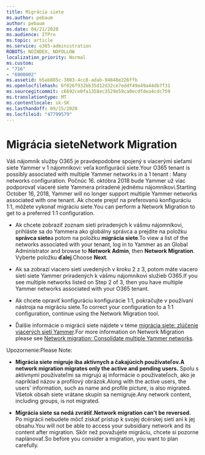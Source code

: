 ```yaml
---
title: Migrácia siete
ms.author: pebaum
author: pebaum
ms.date: 04/21/2020
ms.audience: ITPro
ms.topic: article
ms.service: o365-administration
ROBOTS: NOINDEX, NOFOLLOW
localization_priority: Normal
ms.custom:
- "716"
- "6000002"
ms.assetid: b5ab885c-3803-4cc8-adab-94848e226ffb
ms.openlocfilehash: 6f026f932bb35d12d32ce7eddf49e49a44db7f31
ms.sourcegitcommit: c6692ce0fa1358ec3529e59ca0ecdfdea4cdc759
ms.translationtype: MT
ms.contentlocale: sk-SK
ms.lasthandoff: 09/15/2020
ms.locfileid: "47799579"
---
```

# <a name="network-migration"></a><span data-ttu-id="63e1a-102">Migrácia siete</span><span class="sxs-lookup"><span data-stu-id="63e1a-102">Network Migration</span></span>

<span data-ttu-id="63e1a-103">Váš nájomník služby O365 je pravdepodobne spojený s viacerými sieťami siete Yammer v 1 nájomníkovi: veľa konfigurácií siete.</span><span class="sxs-lookup"><span data-stu-id="63e1a-103">Your O365 tenant is possibly associated with multiple Yammer networks in a 1 tenant : Many networks configuration.</span></span> <span data-ttu-id="63e1a-104">Počnúc 16. októbra 2018 bude Yammer už viac podporovať viaceré siete Yammera priradené jednému nájomníkovi.</span><span class="sxs-lookup"><span data-stu-id="63e1a-104">Starting October 16, 2018, Yammer will no longer support multiple Yammer networks associated with one tenant.</span></span> <span data-ttu-id="63e1a-105">Ak chcete prejsť na preferovanú konfiguráciu 1:1, môžete vykonať migráciu siete.</span><span class="sxs-lookup"><span data-stu-id="63e1a-105">You can perform a Network Migration to get to a preferred 1:1 configuration.</span></span>
  
- <span data-ttu-id="63e1a-106">Ak chcete zobraziť zoznam sietí priradených k vášmu nájomníkovi, prihláste sa do Yammera ako globálny správca a prejdite na položku **správca siete**a potom na položku **migrácia siete**.</span><span class="sxs-lookup"><span data-stu-id="63e1a-106">To view a list of the networks associated with your tenant, log in to Yammer as an Global Administrator and browse to **Network Admin**, then **Network Migration**.</span></span> <span data-ttu-id="63e1a-107">Vyberte položku **ďalej**.</span><span class="sxs-lookup"><span data-stu-id="63e1a-107">Choose **Next**.</span></span>

- <span data-ttu-id="63e1a-108">Ak sa zobrazí viacero sietí uvedených v kroku 2 z 3, potom máte viacero sietí siete Yammer priradených k vášmu nájomníkovi služieb O365.</span><span class="sxs-lookup"><span data-stu-id="63e1a-108">If you see multiple networks listed on Step 2 of 3, then you have multiple Yammer networks associated with your O365 tenant.</span></span>

- <span data-ttu-id="63e1a-109">Ak chcete opraviť konfiguráciu konfigurácie 1:1, pokračujte v používaní nástroja na migráciu siete.</span><span class="sxs-lookup"><span data-stu-id="63e1a-109">To correct your configuration to a 1:1 configuration, continue using the Network Migration tool.</span></span>

- <span data-ttu-id="63e1a-110">Ďalšie informácie o migrácii siete nájdete v téme [migrácia siete: zlúčenie viacerých sietí Yammer](https://docs.microsoft.com/yammer/configure-your-yammer-network/consolidate-multiple-yammer-networks).</span><span class="sxs-lookup"><span data-stu-id="63e1a-110">For more information on Network Migration please see [Network migration: Consolidate multiple Yammer networks](https://docs.microsoft.com/yammer/configure-your-yammer-network/consolidate-multiple-yammer-networks).</span></span>

<span data-ttu-id="63e1a-111">Upozornenie:</span><span class="sxs-lookup"><span data-stu-id="63e1a-111">Please Note:</span></span>
  
- <span data-ttu-id="63e1a-112">**Migrácia siete migruje iba aktívnych a čakajúcich používateľov.**</span><span class="sxs-lookup"><span data-stu-id="63e1a-112">**A network migration migrates only the active and pending users.**</span></span> <span data-ttu-id="63e1a-113">Spolu s aktívnymi používateľmi sa migrujú aj informácie o používateľoch, ako je napríklad názov a profilový obrázok.</span><span class="sxs-lookup"><span data-stu-id="63e1a-113">Along with the active users, the users' information, such as name and profile picture, is also migrated.</span></span> <span data-ttu-id="63e1a-114">Všetok obsah siete vrátane skupín sa nemigruje.</span><span class="sxs-lookup"><span data-stu-id="63e1a-114">Any network content, including groups, is not migrated.</span></span>

- <span data-ttu-id="63e1a-115">**Migrácia siete sa nedá zvrátiť.**</span><span class="sxs-lookup"><span data-stu-id="63e1a-115">**Network migration can't be reversed.**</span></span> <span data-ttu-id="63e1a-116">Po migrácii nebudete môcť získať prístup k svojej dcérskej sieti ani k jej obsahu.</span><span class="sxs-lookup"><span data-stu-id="63e1a-116">You will not be able to access your subsidiary network and its content after migration.</span></span> <span data-ttu-id="63e1a-117">Skôr než považujete migráciu, chcete si pozorne naplánovať.</span><span class="sxs-lookup"><span data-stu-id="63e1a-117">So before you consider a migration, you want to plan carefully.</span></span>
